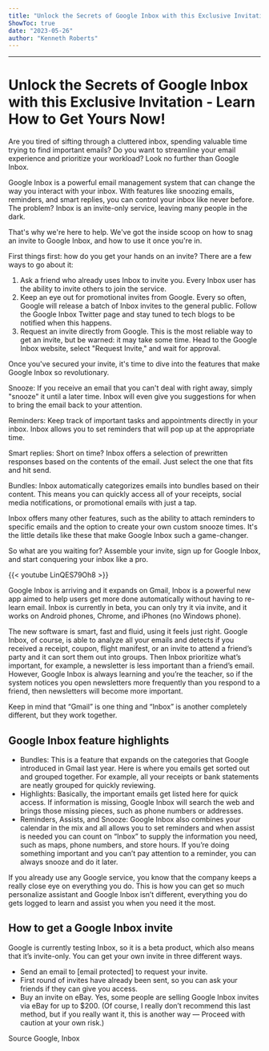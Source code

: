 ```yaml
---
title: "Unlock the Secrets of Google Inbox with this Exclusive Invitation - Learn How to Get Yours Now!"
ShowToc: true 
date: "2023-05-26"
author: "Kenneth Roberts"
---
```

*****
# Unlock the Secrets of Google Inbox with this Exclusive Invitation - Learn How to Get Yours Now!

Are you tired of sifting through a cluttered inbox, spending valuable time trying to find important emails? Do you want to streamline your email experience and prioritize your workload? Look no further than Google Inbox.

Google Inbox is a powerful email management system that can change the way you interact with your inbox. With features like snoozing emails, reminders, and smart replies, you can control your inbox like never before. The problem? Inbox is an invite-only service, leaving many people in the dark.

That's why we're here to help. We've got the inside scoop on how to snag an invite to Google Inbox, and how to use it once you're in.

First things first: how do you get your hands on an invite? There are a few ways to go about it:

1. Ask a friend who already uses Inbox to invite you. Every Inbox user has the ability to invite others to join the service.
2. Keep an eye out for promotional invites from Google. Every so often, Google will release a batch of Inbox invites to the general public. Follow the Google Inbox Twitter page and stay tuned to tech blogs to be notified when this happens.
3. Request an invite directly from Google. This is the most reliable way to get an invite, but be warned: it may take some time. Head to the Google Inbox website, select "Request Invite," and wait for approval.

Once you've secured your invite, it's time to dive into the features that make Google Inbox so revolutionary.

Snooze: If you receive an email that you can't deal with right away, simply "snooze" it until a later time. Inbox will even give you suggestions for when to bring the email back to your attention.

Reminders: Keep track of important tasks and appointments directly in your inbox. Inbox allows you to set reminders that will pop up at the appropriate time.

Smart replies: Short on time? Inbox offers a selection of prewritten responses based on the contents of the email. Just select the one that fits and hit send.

Bundles: Inbox automatically categorizes emails into bundles based on their content. This means you can quickly access all of your receipts, social media notifications, or promotional emails with just a tap.

Inbox offers many other features, such as the ability to attach reminders to specific emails and the option to create your own custom snooze times. It's the little details like these that make Google Inbox such a game-changer.

So what are you waiting for? Assemble your invite, sign up for Google Inbox, and start conquering your inbox like a pro.

{{< youtube LinQES79Oh8 >}} 



Google Inbox is arriving and it expands on Gmail, Inbox is a powerful new app aimed to help users get more done automatically without having to re-learn email. Inbox is currently in beta, you can only try it via invite, and it works on Android phones, Chrome, and iPhones (no Windows phone).
 
The new software is smart, fast and fluid, using it feels just right. Google Inbox, of course, is able to analyze all your emails and detects if you received a receipt, coupon, flight manifest, or an invite to attend a friend’s party and it can sort them out into groups. Then Inbox prioritize what’s important, for example, a newsletter is less important than a friend’s email. However, Google Inbox is always learning and you’re the teacher, so if the system notices you open newsletters more frequently than you respond to a friend, then newsletters will become more important.
 
Keep in mind that “Gmail” is one thing and “Inbox” is another completely different, but they work together.
 
## Google Inbox feature highlights
 
- Bundles: This is a feature that expands on the categories that Google introduced in Gmail last year. Here is where you emails get sorted out and grouped together. For example, all your receipts or bank statements are neatly grouped for quickly reviewing.
 - Highlights: Basically, the important emails get listed here for quick access. If information is missing, Google Inbox will search the web and brings those missing pieces, such as phone numbers or addresses.
 - Reminders, Assists, and Snooze: Google Inbox also combines your calendar in the mix and all allows you to set reminders and when assist is needed you can count on “Inbox” to supply the information you need, such as maps, phone numbers, and store hours. If you’re doing something important and you can’t pay attention to a reminder, you can always snooze and do it later.

 
If you already use any Google service, you know that the company keeps a really close eye on everything you do. This is how you can get so much personalize assistant and Google Inbox isn’t different, everything you do gets logged to learn and assist you when you need it the most.
 

 
## How to get a Google Inbox invite
 
Google is currently testing Inbox, so it is a beta product, which also means that it’s invite-only. You can get your own invite in three different ways.
 
- Send an email to [email protected] to request your invite.
 - First round of invites have already been sent, so you can ask your friends if they can give you access.
 - Buy an invite on eBay. Yes, some people are selling Google Inbox invites via eBay for up to $200. (Of course, I really don’t recommend this last method, but if you really want it, this is another way — Proceed with caution at your own risk.)

 
Source Google, Inbox




